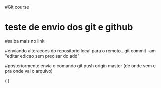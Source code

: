 #Git course

# teste de envio dos git e github

#saiba mais no link 

#enviando alteracoes do repositorio local para o remoto...git commit -am "editar edicao sem precisar do add"

#posteriormente envia o comando git push origin master  (de onde vem e pra onde vai o arquivo)

(   )